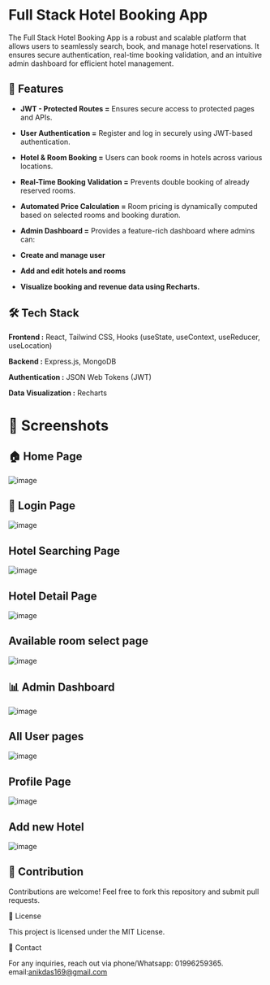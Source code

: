# Full Stack Hotel Booking App


The Full Stack Hotel Booking App is a robust and scalable platform that allows users to seamlessly search, book, and manage hotel reservations. It ensures secure authentication, real-time booking validation, and an intuitive admin dashboard for efficient hotel management.

## 🚀 Features

-  __JWT  - Protected Routes =__ Ensures secure access to protected pages and APIs.

- __User Authentication =__ Register and log in securely using JWT-based authentication.

- __Hotel & Room Booking =__ Users can book rooms in hotels across various locations.

- __Real-Time Booking Validation =__ Prevents double booking of already reserved rooms.

- __Automated Price Calculation =__ Room pricing is dynamically computed based on selected rooms and booking duration.

- __Admin Dashboard =__ Provides a feature-rich dashboard where admins can:

- __Create and manage user__

- __Add and edit hotels and rooms__

- __Visualize booking and revenue data using Recharts.__

## 🛠 Tech Stack

__Frontend :__ React, Tailwind CSS, Hooks (useState, useContext, useReducer, useLocation)

__Backend :__ Express.js, MongoDB

__Authentication :__ JSON Web Tokens (JWT)

__Data Visualization :__ Recharts

# 📸 Screenshots

## 🏠 Home Page
![image](https://github.com/user-attachments/assets/a152fb09-0e6e-4efa-8f27-2091b298d84c)



## 🔑 Login Page
![image](https://github.com/user-attachments/assets/220478a0-3679-4bef-91cf-7ddbfc22f894)

## Hotel Searching Page
![image](https://github.com/user-attachments/assets/d5ebdef5-b8e1-41cc-9d6d-bc2121909e11)


## Hotel Detail Page
![image](https://github.com/user-attachments/assets/df8766ea-6878-420a-949e-42ad58420b6b)

## Available room select page
![image](https://github.com/user-attachments/assets/efd4521c-a06f-4410-8d5b-9727d1904588)

## 📊 Admin Dashboard
![image](https://github.com/user-attachments/assets/69873aed-24cb-4d4f-acef-27c54dd0699b)


## All User pages
![image](https://github.com/user-attachments/assets/bc47b7c7-8d90-4f15-8ca8-9485adadf26d)


## Profile Page
![image](https://github.com/user-attachments/assets/89a1d702-016f-4573-a907-7c98cecc51a6)


## Add new Hotel 
![image](https://github.com/user-attachments/assets/c0eb7ac4-244d-4c0d-a07f-00e7d020cece)


## 🤝 Contribution

Contributions are welcome! Feel free to fork this repository and submit pull requests.

📜 License

This project is licensed under the MIT License.

📧 Contact

For any inquiries, reach out via phone/Whatsapp: 01996259365.  email:anikdas169@gmail.com
